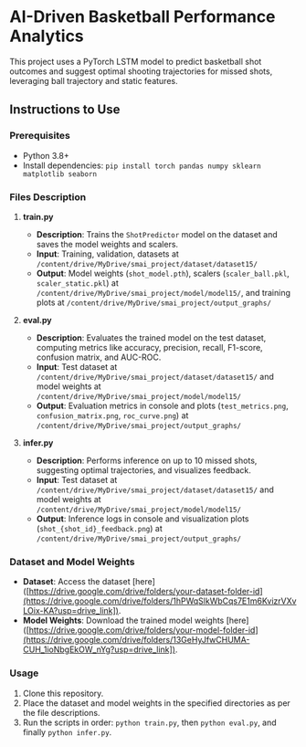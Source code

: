# AI-Driven Basketball Performance Analytics

This project uses a PyTorch LSTM model to predict basketball shot outcomes and suggest optimal shooting trajectories for missed shots, leveraging ball trajectory and static features.

## Instructions to Use

### Prerequisites
- Python 3.8+
- Install dependencies: `pip install torch pandas numpy sklearn matplotlib seaborn`

### Files Description

1. **train.py**
   - **Description**: Trains the `ShotPredictor` model on the dataset and saves the model weights and scalers.
   - **Input**: Training, validation, datasets at `/content/drive/MyDrive/smai_project/dataset/dataset15/`
   - **Output**: Model weights (`shot_model.pth`), scalers (`scaler_ball.pkl`, `scaler_static.pkl`) at `/content/drive/MyDrive/smai_project/model/model15/`, and training plots at `/content/drive/MyDrive/smai_project/output_graphs/`

2. **eval.py**
   - **Description**: Evaluates the trained model on the test dataset, computing metrics like accuracy, precision, recall, F1-score, confusion matrix, and AUC-ROC.
   - **Input**: Test dataset at `/content/drive/MyDrive/smai_project/dataset/dataset15/` and model weights at `/content/drive/MyDrive/smai_project/model/model15/`
   - **Output**: Evaluation metrics in console and plots (`test_metrics.png`, `confusion_matrix.png`, `roc_curve.png`) at `/content/drive/MyDrive/smai_project/output_graphs/`

3. **infer.py**
   - **Description**: Performs inference on up to 10 missed shots, suggesting optimal trajectories, and visualizes feedback.
   - **Input**: Test dataset at `/content/drive/MyDrive/smai_project/dataset/dataset15/` and model weights at `/content/drive/MyDrive/smai_project/model/model15/`
   - **Output**: Inference logs in console and visualization plots (`shot_{shot_id}_feedback.png`) at `/content/drive/MyDrive/smai_project/output_graphs/`

### Dataset and Model Weights
- **Dataset**: Access the dataset [here]([https://drive.google.com/drive/folders/your-dataset-folder-id](https://drive.google.com/drive/folders/1hPWqSlkWbCqs7E1m6KvizrVXvLOix-KA?usp=drive_link]).
- **Model Weights**: Download the trained model weights [here]([https://drive.google.com/drive/folders/your-model-folder-id](https://drive.google.com/drive/folders/13GeHyJfwCHUMA-CUH_1ioNbgEkOW_nYg?usp=drive_link]).

### Usage
1. Clone this repository.
2. Place the dataset and model weights in the specified directories as per the file descriptions.
3. Run the scripts in order: `python train.py`, then `python eval.py`, and finally `python infer.py`.
